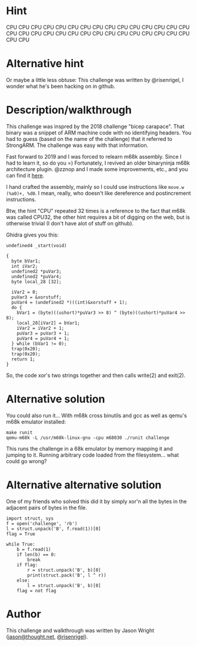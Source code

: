 
# Hint

CPU CPU CPU CPU CPU CPU CPU CPU
CPU CPU CPU CPU CPU CPU CPU CPU
CPU CPU CPU CPU CPU CPU CPU CPU
CPU CPU CPU CPU CPU CPU CPU CPU

# Alternative hint

Or maybe a little less obtuse: This challenge was written
by @risenrigel, I wonder what he's been hacking on in github.

# Description/walkthrough

This challenge was inspred by the 2018 challenge "bicep carapace".
That binary was a snippet of ARM machine code with no identifying
headers. You had to guess (based on the name of the challenge)
that it referred to StrongARM. The challenge was easy with that
information.

Fast forward to 2019 and I was forced to relearn m68k assembly.
Since I had to learn it, so do you =) Fortunately, I revived
an older binaryninja m68k architecture plugin. @zznop and I
made some improvements, etc., and you can find it
[here](https://github.com/wrigjl/binaryninja-m68k).

I hand crafted the assembly, mainly so I could use instructions
like `move.w (%a0)+, %d0`. I mean, really, who doesn't like
dereference and postincrement instructions.

Btw, the hint "CPU" repeated 32 times is a reference to the fact
that m68k was called CPU32, the other hint requires a bit of
digging on the web, but is otherwise trivial (I don't have
alot of stuff on github).

Ghidra gives you this:

```
undefined4 _start(void)

{
  byte bVar1;
  int iVar2;
  undefined2 *puVar3;
  undefined2 *puVar4;
  byte local_28 [32];
  
  iVar2 = 0;
  puVar3 = &xorstuff;
  puVar4 = (undefined2 *)((int)&xorstuff + 1);
  do {
    bVar1 = (byte)((ushort)*puVar3 >> 8) ^ (byte)((ushort)*puVar4 >> 8);
    local_28[iVar2] = bVar1;
    iVar2 = iVar2 + 1;
    puVar3 = puVar3 + 1;
    puVar4 = puVar4 + 1;
  } while (bVar1 != 0);
  trap(0x20);
  trap(0x20);
  return 1;
}
```

So, the code xor's two strings together and then calls write(2) and exit(2).

# Alternative solution

You could also run it... With m68k cross binutils and gcc as well as qemu's m68k
emulator installed:

```
make runit
qemu-m68k -L /usr/m68k-linux-gnu -cpu m68030 ./runit challenge   
```

This runs the challenge in a 68k emulator by memory mapping it and jumping to it.
Running arbitrary code loaded from the filesystem... what could go wrong?

# Alternative alternative solution

One of my friends who solved this did it by simply xor'n all the bytes in the
adjacent pairs of bytes in the file.

```
import struct, sys
f = open('challenge', 'rb')
l = struct.unpack('B', f.read(1))[0]
flag = True

while True:
    b = f.read(1)
    if len(b) == 0:
        break
    if flag:
        r = struct.unpack('B', b)[0]
        print(struct.pack('B', l ^ r))
    else:
        l = struct.unpack('B', b)[0]
    flag = not flag
```

# Author 
This challenge and walkthrough was written by Jason Wright
([jason@thought.net](mailto:jason@thought.net),
 [@risenrigel](https://twitter.com/risenrigel)).

